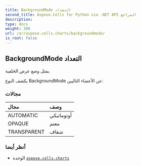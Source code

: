 ```yaml
---
title: BackgroundMode التعداد
second_title: Aspose.Cells for Python via .NET API المراجع
description:
type: docs
weight: 380
url: /ar/aspose.cells.charts/backgroundmode/
is_root: false
---
```

##  BackgroundMode التعداد
يمثل وضع عرض الخلفية.



يكشف النوع BackgroundMode عن الأعضاء التاليين:

###  مجالات
| مجال| وصف|
| :- | :- |
| AUTOMATIC | أوتوماتيكي|
| OPAQUE | معتم|
| TRANSPARENT | شفاف|



###  أنظر أيضا
* الوحدة [`aspose.cells.charts`](..)
